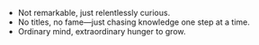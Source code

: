 - Not remarkable, just relentlessly curious.
- No titles, no fame—just chasing knowledge one step at a time.
- Ordinary mind, extraordinary hunger to grow.
